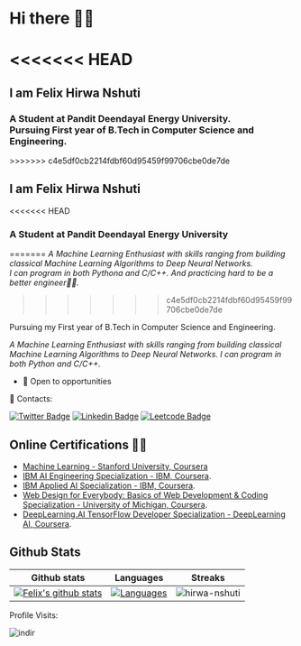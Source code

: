 # Hi there 👋🏿
<<<<<<< HEAD
=======
## I am Felix Hirwa Nshuti<br>
 <h3>A Student at Pandit Deendayal Energy University.
<br> Pursuing First year of B.Tech in Computer Science and Engineering.</h3>
>>>>>>> c4e5df0cb2214fdbf60d95459f99706cbe0de7de

## I am Felix Hirwa Nshuti

<<<<<<< HEAD
### A Student at Pandit Deendayal Energy University
=======
<i>A Machine Learning Enthusiast with skills ranging from building classical Machine Learning Algorithms to Deep Neural Networks.
 <br>I can program in both Pythona and C/C++. And practicing hard to be a better engineer💪🏿.</i>
>>>>>>> c4e5df0cb2214fdbf60d95459f99706cbe0de7de

Pursuing my First year of B.Tech in Computer Science and Engineering.

_A Machine Learning Enthusiast with skills ranging from building classical Machine Learning Algorithms to Deep Neural Networks. I can program in both Python and C/C++._

* 🤝 Open to opportunities

💬 Contacts:

[![Twitter Badge](https://img.shields.io/badge/Twitter-1DA1F2?style=for-the-badge&logo=twitter&logoColor=white)](https://twitter.com/__hirwa)
[![Linkedin Badge](https://img.shields.io/badge/LinkedIn-0077B5?style=for-the-badge&logo=linkedin&logoColor=white)](https://www.linkedin.com/in/hirwa-nshuti/)
[![Leetcode Badge](https://img.shields.io/badge/-LeetCode-FFA116?style=for-the-badge&logo=LeetCode&logoColor=black)](https://leetcode.com/hirwa-nshuti/)

## Online Certifications ✍🏿

* [Machine Learning - Stanford University, Coursera](https://www.coursera.org/account/accomplishments/certificate/S7K3LD6C674M)
* [IBM AI Engineering Specialization - IBM, Coursera](https://www.coursera.org/account/accomplishments/specialization/certificate/LZ8XCQESLPC9).
* [IBM Applied AI Specialization - IBM, Coursera](https://www.coursera.org/account/accomplishments/specialization/certificate/P9YCBCQGVKS5).
* [Web Design for Everybody: Basics of Web Development & Coding Specialization - University of Michigan, Coursera](https://www.coursera.org/account/accomplishments/specialization/certificate/HCGWF63TF5MJ).
* [DeepLearning.AI TensorFlow Developer Specialization - DeepLearning AI, Coursera](https://www.coursera.org/account/accomplishments/specialization/certificate/LUJG73UHFK85).

## Github Stats

|Github stats| Languages|Streaks|
|-|-|-|
|[![Felix's github stats](https://github-readme-stats.vercel.app/api?username=hirwa-nshuti&count_private=true&show_icons=true&theme=radical)](https://github.com/hirwa-nshuti)|[![Languages](https://github-readme-stats.vercel.app/api/top-langs/?username=hirwa-nshuti&show_icons=true&theme=dark&layout=compact&hide_title=true)](https://github.com/hirwa-nshuti)|![hirwa-nshuti](https://github-readme-streak-stats.herokuapp.com/?user=hirwa-nshuti&theme=dark)

Profile Visits:

![indir](https://profile-counter.glitch.me/{hirwa-nshuti}/count.svg)
